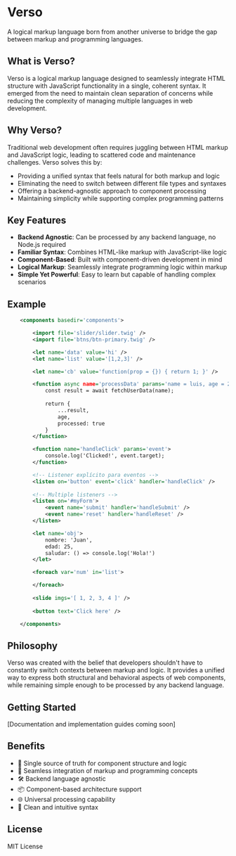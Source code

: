 # Verso

A logical markup language born from another universe to bridge the gap between markup and programming languages.

## What is Verso?

Verso is a logical markup language designed to seamlessly integrate HTML structure with JavaScript functionality in a single, coherent syntax. It emerged from the need to maintain clean separation of concerns while reducing the complexity of managing multiple languages in web development.

## Why Verso?

Traditional web development often requires juggling between HTML markup and JavaScript logic, leading to scattered code and maintenance challenges. Verso solves this by:

- Providing a unified syntax that feels natural for both markup and logic
- Eliminating the need to switch between different file types and syntaxes
- Offering a backend-agnostic approach to component processing
- Maintaining simplicity while supporting complex programming patterns

## Key Features

- **Backend Agnostic**: Can be processed by any backend language, no Node.js required
- **Familiar Syntax**: Combines HTML-like markup with JavaScript-like logic
- **Component-Based**: Built with component-driven development in mind
- **Logical Markup**: Seamlessly integrate programming logic within markup
- **Simple Yet Powerful**: Easy to learn but capable of handling complex scenarios

## Example

```xml
    <components basedir='components'>

        <import file='slider/slider.twig' />
        <import file='btns/btn-primary.twig' />

        <let name='data' value='hi' />
        <let name='list' value='[1,2,3]' />

        <let name='cb' value='function(prop = {}) { return 1; }' />

        <function async name='processData' params='name = luis, age = 25'>
            const result = await fetchUserData(name);
            
            return {
                ...result,
                age,
                processed: true
            }
        </function> 

        <function name='handleClick' params='event'>
            console.log('Clicked!', event.target);
        </function>   

        <!-- Listener explícito para eventos -->
        <listen on='button' event='click' handler='handleClick' />
        
        <!-- Multiple listeners -->
        <listen on='#myForm'>
            <event name='submit' handler='handleSubmit' />
            <event name='reset' handler='handleReset' />
        </listen>                   

        <let name='obj'>
            nombre: 'Juan',
            edad: 25,
            saludar: () => console.log('Hola!')            
        </let>

        <foreach var='num' in='list'>

        </foreach>
            
        <slide imgs='[ 1, 2, 3, 4 ]' />
            
        <button text='Click here' />

    </components>
```

## Philosophy

Verso was created with the belief that developers shouldn't have to constantly switch contexts between markup and logic. It provides a unified way to express both structural and behavioral aspects of web components, while remaining simple enough to be processed by any backend language.

## Getting Started

[Documentation and implementation guides coming soon]

## Benefits

- 🎯 Single source of truth for component structure and logic
- 🔄 Seamless integration of markup and programming concepts
- 🛠 Backend language agnostic
- 📦 Component-based architecture support
- 🌐 Universal processing capability
- 🧩 Clean and intuitive syntax

## License

MIT License
